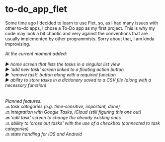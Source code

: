 # to-do_app_flet

Some time ago I decided to learn to use Flet, so, as I had many issues with other to-do apps, I chose a To-Do app as my first project. This is why my code may look a bit chaotic and very against the conventions that are usually implemented by other programmists. Sorry about that, I am kinda improvising.

<em> At the current moment added: <em> <br> <br>
   :arrow_forward: home screen that lists the tasks in a singular list view <br>
   :arrow_forward: 'add new task' screen linked to a floating action button <br>
   :arrow_forward: 'remove task' button along with a required function <br>
   :arrow_forward: ability to store tasks in a dictionary saved to a CSV file (along with a necessary function) <br>
<br>
<br>
<em> Planned features: <em> <br>
  :soon: task categories (e.g. time-sensitive, important, done) <br>
  :soon: integration with Google Tasks, iCloud (still figuring this one out) <br>
  :soon: 'edit task' screen to change the already existing ones <br>
  :soon: ability to 'cross out tasks' with the use of a checkbox (connected to task categories) <br>
  :soon: state handling for iOS and Android

